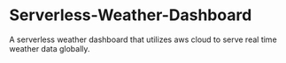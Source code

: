 # Serverless-Weather-Dashboard
A serverless weather dashboard that utilizes aws cloud to serve real time weather data globally. 
